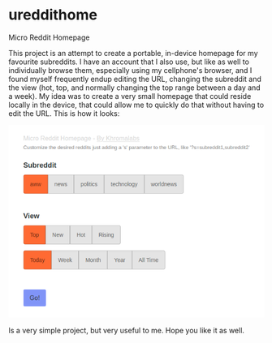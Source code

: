 # ureddithome
Micro Reddit Homepage

This project is an attempt to create a portable, in-device homepage for my favourite subreddits. I have an account that I also use, but like as well to individually browse them, especially using my cellphone's browser, and I found myself frequently endup editing the URL, changing the subreddit and the view (hot, top, and normally changing the top range between a day and a week). My idea was to create a very small homepage that could reside locally in the device, that could allow me to quickly do that without having to edit the URL. This is how it looks:

![ureddithome preview](https://raw.githubusercontent.com/khromalabs/ureddithome/master/preview.png)

Is a very simple project, but very useful to me. Hope you like it as well.
